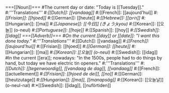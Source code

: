 ===[[Noun]]===
#The current day or date: "Today is [[Tuesday]]."
#:'''Translations'''
#:*[[Dutch]]: [[vandaag]]
#:*[[French]]: [[aujourd'hui]]
#:*[[Frisian]]: [[hjoed]]
#:*[[German]]: [[heute]]
#:*[[Hebrew]]: [[היום]]
#:*[[Hungarian]]: [[ma]]
#:*[[Japanese]]: [[今日]] (きょう;kyou)
#:*[[Korean]]: [[오늘]] (o-neul)
#:*[[Portuguese]]: [[hoje]]
#:*[[Spanish]]: [[hoy]]
#:*[[Swedish]]: [[idag]]
===[[Adverb]]===
#On the current [[day]] or [[date]]: "I want this done today."
#:'''Translations'''
#:*[[Dutch]]: [[vandaag]]
#:*[[French]]: [[aujourd'hui]]
#:*[[Frisian]]: [[hjoed]]
#:*[[German]]: [[heute]]
#:*[[Hungarian]]: [[ma]]
#:*[[Korean]]: [[오늘]] (o-neul)
#:*[[Swedish]]: [[idag]]
#In the current [[era]]; nowadays: "In the 1500s, people had to do things by hand, but today we have electric tin openers."
#:'''Translations'''
#:*[[Dutch]]: [[tegenwoordig]], [[vandaag de dag]], [[vandaag]]
#:*[[French]]: [[actuellement]]
#:*[[Frisian]]: [[hjoed de dei]], [[no]]
#:*[[German]]: [[heutzutage]]
#:*[[Hungarian]]: [[ma]], [[manapság]]
#:*[[Korean]]: [[오늘날]] (o-neul-nal)
#:*[[Swedish]]: [[idag]], [[nuförtiden]]